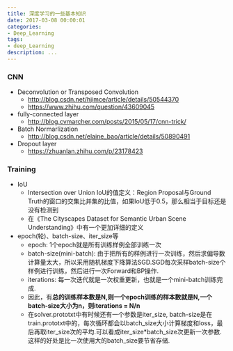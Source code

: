 ```yaml
---
title: 深度学习的一些基本知识
date: 2017-03-08 00:00:01
categories:
- Deep_Learning
tags:
- deep_Learning
description: ...
---
```


### CNN
* Deconvolution or Transposed Convolution
  * http://blog.csdn.net/hjimce/article/details/50544370
  * https://www.zhihu.com/question/43609045
* fully-connected layer
  * http://blog.cvmarcher.com/posts/2015/05/17/cnn-trick/
* Batch Normarlization
  * http://blog.csdn.net/elaine_bao/article/details/50890491
* Dropout layer
  * https://zhuanlan.zhihu.com/p/23178423
  
### Training
* IoU
  * Intersection over Union IoU的值定义：Region Proposal与Ground Truth的窗口的交集比并集的比值，如果IoU低于0.5，那么相当于目标还是没有检测到
  * 在《The Cityscapes Dataset for Semantic Urban Scene Understanding》中有一个更加详细的定义
* epoch(轮)、batch-size、iter_size等
  * epoch: 1个epoch就是所有训练样例全部训练一次
  * batch-size(mini-batch): 由于把所有的样例进行一次训练，然后求偏导数计算量太大，所以采用随机梯度下降算法SGD.SGD每次采样batch-size个样例进行训练，然后进行一次Forward和BP操作.
  * iterations: 每一次迭代就是一次权重更新，也就是一个mini-batch训练完成.
  * 因此，有**总的训练样本数是N,则一个epoch训练的样本数就是N,一个batch-size大小为n，则iterations = N/n**
  * 在solver.prototxt中有时候还有一个参数是iter_size, batch-size是在train.prototxt中的，每次循环都会以batch_size大小计算梯度和loss，最后再取iter_size次的平均.可以看成iter_size*batch_size次更新一次参数.这样的好处是比一次使用大的batch_size要节省存储.
